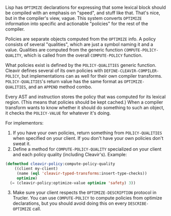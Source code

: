 Lisp has `OPTIMIZE` declarations for expressing that some
lexical block should be compiled with an emphasis on "speed",
and stuff like that. That's nice, but in the compiler's view,
vague. This system converts `OPTIMIZE` information into specific
and actionable "policies" for the rest of the compiler.

Policies are separate objects computed from the `OPTIMIZE` info.
A policy consists of several "qualities", which are just a
symbol naming it and a value. Qualities are computed from the
generic function `COMPUTE-POLICY-QUALITY`, which is called from
the overall `COMPUTE-POLICY` function.

What policies exist is defined by the `POLICY-QUALITIES`
generic function. Cleavir defines several of its own policies
with `DEFINE-CLEAVIR-COMPILER-POLICY`, but implementations can
as well for their own compiler transforms. `POLICY-QUALITIES`'s
return value has the same format as `OPTIMIZE-QUALITIES`, and an
`APPEND` method combo.

Every AST and instruction stores the policy that was computed
for its lexical region. (This means that policies should be
kept cached.) When a compiler transform wants to know whether
it should do something to such an object, it checks the
`POLICY-VALUE` for whatever it's doing.

For implementors:

1. If you have your own policies, return something from
   `POLICY-QUALITIES` when specified on your client.
   If you don't have your own policies don't sweat it.
2. Define a method for `COMPUTE-POLICY-QUALITY` specialized on
   your client and each policy quality (including Cleavir's).
   Example:

```lisp
(defmethod cleavir-policy:compute-policy-quality
    ((client my-client)
     (name (eql 'cleavir-typed-transforms:insert-type-checks))
     optimize)
  (= (cleavir-policy:optimize-value optimize 'safety) 3))
```

<!-- FIXME(paul): Does it really have to respect the protocol?
     In what way is it used here? -->
3. Make sure your client respects the `OPTIMIZE-DESCRIPTION`
   protocol in Trucler. You can use `COMPUTE-POLICY` to compute
   policies from optimize declarations, but you should avoid
   doing this on every `DESCRIBE-OPTIMIZE` call.
